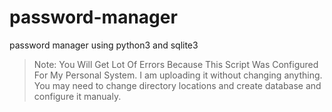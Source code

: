 # password-manager
password manager using python3 and sqlite3

> Note: You Will Get Lot Of Errors Because This Script Was Configured For My Personal System.
> I am uploading it without changing anything.
> You may need to change directory locations and create database and configure it manualy.
